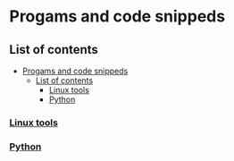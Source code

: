 # Progams and code snippeds

## List of contents

- [Progams and code snippeds](#progams-and-code-snippeds)
  - [List of contents](#list-of-contents)
    - [Linux tools](#linux-tools)
    - [Python](#python)

### [Linux tools](/linux_tools/linux_tools_index.md)

### [Python](python/python_index.md)
